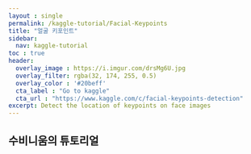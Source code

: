 ```yaml
---
layout : single
permalink: /kaggle-tutorial/Facial-Keypoints
title: "얼굴 키포인트"
sidebar:
  nav: kaggle-tutorial
toc : true
header:
  overlay_image : https://i.imgur.com/drsMg6U.jpg
  overlay_filter: rgba(32, 174, 255, 0.5)
  overlay_color : '#20beff'
  cta_label : "Go to kaggle"
  cta_url : "https://www.kaggle.com/c/facial-keypoints-detection"
excerpt: Detect the location of keypoints on face images
---
```


## 수비니움의 튜토리얼

